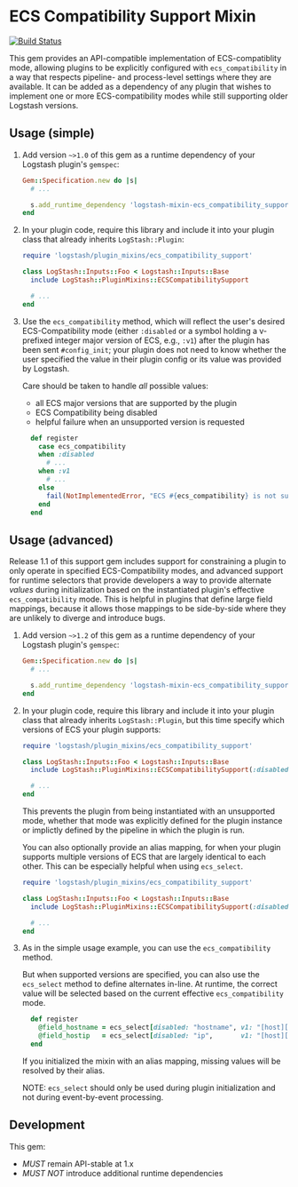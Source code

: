 # ECS Compatibility Support Mixin

[![Build Status](https://travis-ci.com/logstash-plugins/logstash-mixin-ecs_compatibility_support.svg?branch=master)](https://travis-ci.com/logstash-plugins/logstash-mixin-ecs_compatibility_support)

This gem provides an API-compatible implementation of ECS-compatiblity mode,
allowing plugins to be explicitly configured with `ecs_compatibility` in a way
that respects pipeline- and process-level settings where they are available.
It can be added as a dependency of any plugin that wishes to implement one or
more ECS-compatibility modes while still supporting older Logstash versions.

## Usage (simple)

1. Add version `~>1.0` of this gem as a runtime dependency of your Logstash plugin's `gemspec`:

    ~~~ ruby
    Gem::Specification.new do |s|
      # ...

      s.add_runtime_dependency 'logstash-mixin-ecs_compatibility_support', '~>1.0'
    end
    ~~~

2. In your plugin code, require this library and include it into your plugin class
   that already inherits `LogStash::Plugin`:

    ~~~ ruby
    require 'logstash/plugin_mixins/ecs_compatibility_support'

    class LogStash::Inputs::Foo < Logstash::Inputs::Base
      include LogStash::PluginMixins::ECSCompatibilitySupport

      # ...
    end
    ~~~

3. Use the `ecs_compatibility` method, which will reflect the user's desired
   ECS-Compatibility mode (either `:disabled` or a symbol holding a v-prefixed
   integer major version of ECS, e.g., `:v1`) after the plugin has been sent
   `#config_init`; your plugin does not need to know whether the user specified
   the value in their plugin config or its value was provided by Logstash.

   Care should be taken to handle _all_ possible values:
    - all ECS major versions that are supported by the plugin
    - ECS Compatibility being disabled
    - helpful failure when an unsupported version is requested

    ~~~ ruby
      def register
        case ecs_compatibility
        when :disabled
          # ...
        when :v1
          # ...
        else
          fail(NotImplementedError, "ECS #{ecs_compatibility} is not supported by this plugin.")
        end
      end
    ~~~

## Usage (advanced)

Release 1.1 of this support gem includes support for constraining a plugin
to only operate in specified ECS-Compatibility modes, and advanced support for
runtime selectors that provide developers a way to provide alternate _values_
during initialization based on the instantiated plugin's effective
`ecs_compatibility` mode. This is helpful in plugins that define large field
mappings, because it allows those mappings to be side-by-side where they are
unlikely to diverge and introduce bugs.

1. Add version `~>1.2` of this gem as a runtime dependency of your Logstash plugin's `gemspec`:

    ~~~ ruby
    Gem::Specification.new do |s|
      # ...

      s.add_runtime_dependency 'logstash-mixin-ecs_compatibility_support', '~>1.2'
    end
    ~~~

2. In your plugin code, require this library and include it into your plugin class
   that already inherits `LogStash::Plugin`, but this time specify which versions
   of ECS your plugin supports:

    ~~~ ruby
    require 'logstash/plugin_mixins/ecs_compatibility_support'

    class LogStash::Inputs::Foo < Logstash::Inputs::Base
      include LogStash::PluginMixins::ECSCompatibilitySupport(:disabled,:v1)

      # ...
    end
    ~~~

   This prevents the plugin from being instantiated with an unsupported mode,
   whether that mode was explicitly defined for the plugin instance or implictly
   defined by the pipeline in which the plugin is run.

   You can also optionally provide an alias mapping, for when your plugin supports
   multiple versions of ECS that are largely identical to each other. This can be
   especially helpful when using `ecs_select`.

    ~~~ ruby
    require 'logstash/plugin_mixins/ecs_compatibility_support'

    class LogStash::Inputs::Foo < Logstash::Inputs::Base
      include LogStash::PluginMixins::ECSCompatibilitySupport(:disabled,:v1,:v8 => :v1)

      # ...
    end
    ~~~

3. As in the simple usage example, you can use the `ecs_compatibility` method.

   But when supported versions are specified, you can also use the `ecs_select`
   method to define alternates in-line. At runtime, the correct value will be
   selected based on the current effective `ecs_compatibility` mode.

    ~~~ ruby
      def register
        @field_hostname = ecs_select[disabled: "hostname", v1: "[host][name]"]
        @field_hostip   = ecs_select[disabled: "ip",       v1: "[host][ip]"  ]
      end
    ~~~

   If you initialized the mixin with an alias mapping, missing values will
   be resolved by their alias.

   NOTE: `ecs_select` should only be used during plugin initialization and
   not during event-by-event processing.

## Development

This gem:
 - *MUST* remain API-stable at 1.x
 - *MUST NOT* introduce additional runtime dependencies
